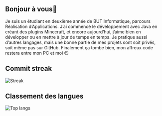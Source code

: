 ## Bonjour à vous👋
Je suis un étudiant en deuxième année de BUT Informatique, parcours Réalisation d’Applications. J’ai commencé le développement avec Java en créant des plugins Minecraft, et encore aujourd’hui, j’aime bien en développer ou en mettre à jour de temps en temps. Je pratique aussi d’autres langages, mais une bonne partie de mes projets sont soit privés, soit même pas sur GitHub. Finalement ça tombe bien, mon affreux code restera entre mon PC et moi 😉
## Commit streak
![Streak](https://github-readme-streak-stats-for-me.vercel.app/?user=tiakin&theme=dracula&locale=fr&mode=weekly)
## Classement des langues
![Top langs](https://github-readme-stats-six-mu-37.vercel.app/api/top-langs/?username=tiakin&theme=dracula&layout=compact&locale=fr)
<!--
## Stats
![Stats](https://github-readme-stats-six-mu-37.vercel.app/api?username=tiakin&show_icons=true&theme=dracula&locale=fr)
-->
